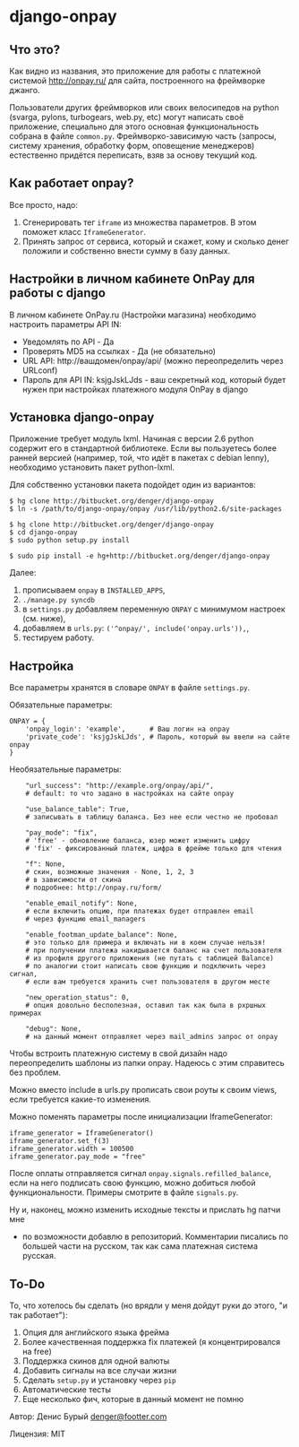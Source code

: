 # django-onpay

## Что это?

Как видно из названия, это приложение для работы с платежной системой
<http://onpay.ru/> для сайта, построенного на фреймворке джанго.

Пользователи других фреймворков или своих велосипедов на python (svarga,
pylons, turbogears, web.py, etc) могут написать своё приложение, специально
для этого основная функциональность собрана в файле `common.py`.
Фреймворко-зависимую часть (запросы, систему хранения, обработку форм,
оповещение менеджеров) естественно придётся переписать, взяв за основу
текущий код.

## Как работает onpay?

Все просто, надо:

 1. Сгенерировать тег `iframe` из множества параметров. В этом поможет
    класс `IframeGenerator`.
 2. Принять запрос от сервиса, который и скажет, кому и сколько денег положили
    и собственно внести сумму в базу данных.

## Настройки в личном кабинете OnPay для работы с django

В личном кабинете OnPay.ru (Настройки магазина) необходимо настроить параметры
API IN:

 - Уведомлять по API - Да
 - Проверять MD5 на ссылках - Да (не обязательно)
 - URL API: http://вашдомен/onpay/api/ (можно переопределить через URLconf)
 - Пароль для API IN: ksjgJskLJds - ваш секретный код, который будет нужен при
   настройках платежного модуля OnPay в django

## Установка django-onpay

Приложение требует модуль lxml. Начиная с версии 2.6 python содержит его
в стандартной библиотеке. Если вы пользуетесь более ранней версией
(например, той, что идёт в пакетах с debian lenny), необходимо установить
пакет python-lxml.

Для собственно установки пакета подойдет один из вариантов:

    $ hg clone http://bitbucket.org/denger/django-onpay
    $ ln -s /path/to/django-onpay/onpay /usr/lib/python2.6/site-packages

    $ hg clone http://bitbucket.org/denger/django-onpay
    $ cd django-onpay
    $ sudo python setup.py install

    $ sudo pip install -e hg+http://bitbucket.org/denger/django-onpay

Далее:

 1. прописываем `onpay` в `INSTALLED_APPS`,
 1. `./manage.py syncdb`
 1. в `settings.py` добавляем переменную `ONPAY` с минимумом настроек (см. ниже),
 1. добавляем в `urls.py`: `('^onpay/', include('onpay.urls')),`,
 1. тестируем работу.

## Настройка

Все параметры хранятся в словаре `ONPAY` в файле `settings.py`.

Обязательные параметры:

    ONPAY = {
        'onpay_login': 'example',      # Ваш логин на onpay
        'private_code': 'ksjgJskLJds', # Пароль, который вы ввели на сайте onpay
    }

Необязательные параметры:

        "url_success": "http://example.org/onpay/api/",
        # default: то что задано в настройках на сайте onpay

        "use_balance_table": True,
        # записывать в таблицу баланса. Без нее если честно не пробовал

        "pay_mode": "fix",
        # 'free' - обновление баланса, юзер может изменить цифру
        # 'fix' - фиксированный платеж, цифра в фрейме только для чтения

        "f": None,
        # скин, возможные значения - None, 1, 2, 3
        # в зависимости от скина
        # подробнее: http://onpay.ru/form/

        "enable_email_notify": None,
        # если включить опцию, при платежах будет отправлен email
        # через функцию email_managers

        "enable_footman_update_balance": None,
        # это только для примера и включать ни в коем случае нельзя!
        # при получении платежа накидывается баланс на счет пользователя
        # из профиля другого приложения (не путать с таблицей Balance)
        # по аналогии стоит написать свою функцию и подключить через сигнал,
        # если вам требуется хранить счет пользователя в другом месте

        "new_operation_status": 0,
        # опция довольно бесполезная, оставил так как была в рхршных примерах

        "debug": None,
        # на данный момент отправляет через mail_admins запрос от onpay

Чтобы встроить платежную систему в свой дизайн надо переопределить шаблоны
из папки onpay. Надеюсь с этим справитесь без проблем.

Можно вместо include в urls.py прописать свои роуты к своим views,
если требуется какие-то изменения.

Можно поменять параметры после инициализации IframeGenerator:

    iframe_generator = IframeGenerator()
    iframe_generator.set_f(3)
    iframe_generator.width = 100500
    iframe_generator.pay_mode = "free"

После оплаты отправляется сигнал `onpay.signals.refilled_balance`,
если на него подписать свою функцию, можно добиться любой функциональности.
Примеры смотрите в файле `signals.py`.

Ну и, наконец, можно изменить исходные тексты и прислать hg патчи мне
- по возможности добавлю в репозиторий. Комментарии писались по большей части
на русском, так как сама платежная система русская.

## To-Do

То, что хотелось бы сделать (но врядли у меня дойдут руки до этого,
"и так работает"):

 1. Опция для английского языка фрейма
 1. Более качественная поддержка fix платежей (я концентрировался на free)
 1. Поддержка скинов для одной валюты
 1. Добавить сигналы на все случаи жизни
 1. Сделать `setup.py` и установку через `pip`
 1. Автоматические тесты
 1. Еще несколько фич, которые в данный момент не помню

Автор: Денис Бурый <denger@footter.com>

Лицензия: MIT
